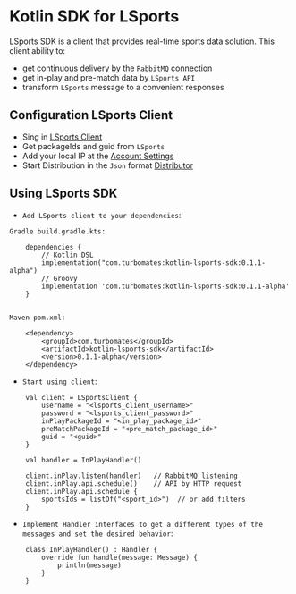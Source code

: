 # Kotlin SDK for LSports

LSports SDK is a client that provides real-time sports data solution.
This client ability to:
- get continuous delivery by the `RabbitMQ` connection 
- get in-play and pre-match data by `LSports API`
- transform `LSports` message to a convenient responses

## Configuration LSports Client

- Sing in [LSports Client](https://client.lsports.eu/)
- Get packageIds and guid from `LSports`
- Add your local IP at the [Account Settings](https://client.lsports.eu/OddService/Account)
- Start Distribution in the `Json` format [Distributor](https://client.lsports.eu/OddService/Pusher)

## Using LSports SDK

- `Add LSports client to your dependencies`: 
```
Gradle build.gradle.kts:
 
    dependencies {
        // Kotlin DSL
        implementation("com.turbomates:kotlin-lsports-sdk:0.1.1-alpha")
        // Groovy
        implementation 'com.turbomates:kotlin-lsports-sdk:0.1.1-alpha'
    }


Maven pom.xml: 

    <dependency>
        <groupId>com.turbomates</groupId>
        <artifactId>kotlin-lsports-sdk</artifactId>
        <version>0.1.1-alpha</version>
    </dependency>
```

- `Start using client`: 
```
    val client = LSportsClient {
        username = "<lsports_client_username>"
        password = "<lsports_client_password>"
        inPlayPackageId = "<in_play_package_id>"
        preMatchPackageId = "<pre_match_package_id>"
        guid = "<guid>"
    }

    val handler = InPlayHandler()
      
    client.inPlay.listen(handler)   // RabbitMQ listening
    client.inPlay.api.schedule()    // API by HTTP request
    client.inPlay.api.schedule {
        sportsIds = listOf("<sport_id>")  // or add filters
    }   
```
- `Implement Handler interfaces to get a different types of the messages and set the desired behavior`:
``` 
    class InPlayHandler() : Handler {
        override fun handle(message: Message) {
            println(message)
        }
    }
```
